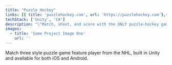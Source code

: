 ```yaml
---
title: "Puzzle Hockey"
links: [{ title: 'puzzlehockey.com', url: 'https://puzzlehockey.com'},{ title: 'App Store', url: 'https://apps.apple.com/ca/app/puzzle-hockey/id1333304480'}, { title: 'Google Play', url: 'https://play.google.com/store/apps/details?id=co.bluelinestudios.puzzlehockey&hl=en_CA&gl=US'}]
techStack: ['Unity', 'C#']
description: "\"Match, shoot, and score with the ONLY puzzle-hockey game on mobile!\""
images:
  - title: 'Some Project Image One'
    url: ''
---
```

Match three style puzzle game feature player from the NHL, built in Unity and available for both iOS and Android.